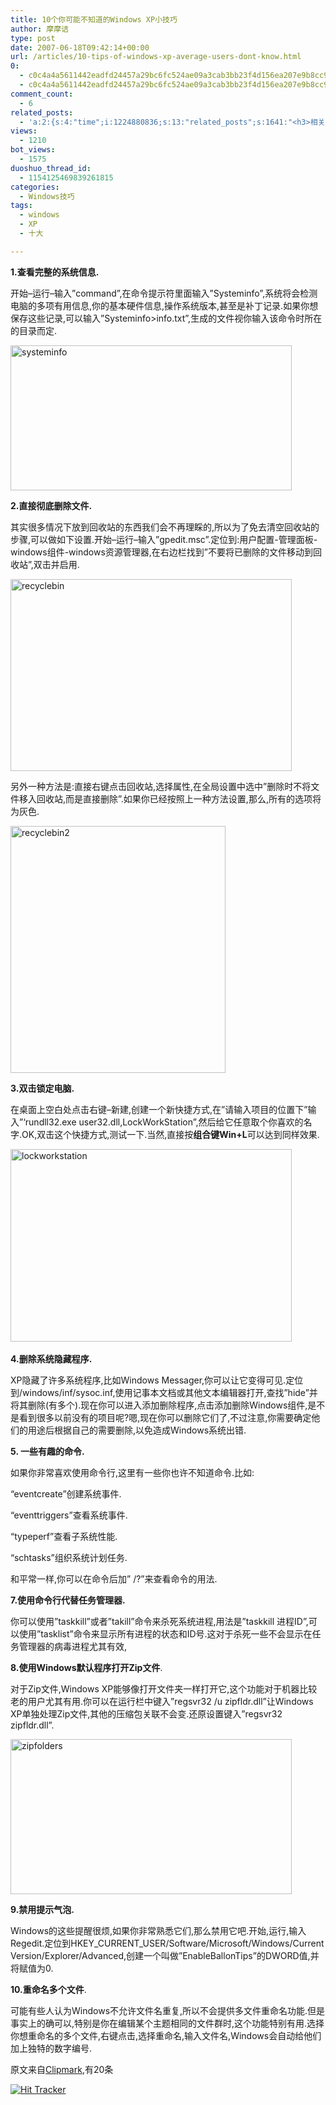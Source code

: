 ```yaml
---
title: 10个你可能不知道的Windows XP小技巧
author: 摩摩诘
type: post
date: 2007-06-18T09:42:14+00:00
url: /articles/10-tips-of-windows-xp-average-users-dont-know.html
0:
  - c0c4a4a5611442eadfd24457a29bc6fc524ae09a3cab3bb23f4d156ea207e9b8cc9624b243264c5320f8891b5549fe06
  - c0c4a4a5611442eadfd24457a29bc6fc524ae09a3cab3bb23f4d156ea207e9b8cc9624b243264c5320f8891b5549fe06
comment_count:
  - 6
related_posts:
  - 'a:2:{s:4:"time";i:1224880836;s:13:"related_posts";s:1641:"<h3>相关日志</h3><ul class="related_post"><li><a href="http://www.digglife.cn/articles/clean-up-desktop-improve-productivity-2.html" title="彻底清空桌面,让启动程序更加高效Part.2">彻底清空桌面,让启动程序更加高效Part.2</a></li><li><a href="http://www.digglife.cn/articles/clean-up-desktop-improve-productivity-1.html" title="彻底清空桌面,让启动程序更加高效Part.1">彻底清空桌面,让启动程序更加高效Part.1</a></li><li><a href="http://www.digglife.cn/articles/five-windows-explorer-tweaks.html" title="5大Windows Explorer优化技巧">5大Windows Explorer优化技巧</a></li><li><a href="http://www.digglife.cn/articles/copy-and-paste-with-middle-click.html" title="使用鼠标中键快速进行复制粘贴">使用鼠标中键快速进行复制粘贴</a></li><li><a href="http://www.digglife.cn/articles/windows%e5%b0%8f%e6%8a%80%e5%b7%a7%e5%a6%82%e4%bd%95%e6%8a%8a%e5%ae%89%e5%85%a8%e6%a8%a1%e5%bc%8f%e9%80%89%e9%a1%b9%e5%8a%a0%e5%85%a5%e5%90%af%e5%8a%a8%e8%8f%9c%e5%8d%95.html" title="Windows小技巧:如何把安全模式选项加入启动菜单">Windows小技巧:如何把安全模式选项加入启动菜单</a></li><li><a href="http://www.digglife.cn/articles/copy-error-message-box-to-clipboard.html" title="小技巧:如何复制Windows信息框文字到剪切板">小技巧:如何复制Windows信息框文字到剪切板</a></li><li><a href="http://www.digglife.cn/articles/%e9%85%b7%e8%bd%af%e6%8e%a8%e8%8d%90windows-explorer%e6%9d%80%e6%89%8bxplorer2.html" title="酷软推荐:Windows Explorer杀手,Xplorer2">酷软推荐:Windows Explorer杀手,Xplorer2</a></li></ul>";}'
views:
  - 1210
bot_views:
  - 1575
duoshuo_thread_id:
  - 1154125469839261815
categories:
  - Windows技巧
tags:
  - windows
  - XP
  - 十大

---
```

**1.查看完整的系统信息.**

开始&#8211;运行&#8211;输入&#8221;command&#8221;,在命令提示符里面输入&#8221;Systeminfo&#8221;,系统将会检测电脑的多项有用信息,你的基本硬件信息,操作系统版本,甚至是补丁记录.如果你想保存这些记录,可以输入&#8221;Systeminfo>info.txt&#8221;,生成的文件视你输入该命令时所在的目录而定.

<a atomicselection="true" href="https://www.digglife.net/wp-content/uploads/3/379/2007/06/systeminfo.png"><img width="450" src="http://digglife.qiniudn.com/wp-content/uploads/3/379/2007/06/systeminfo-thumb.png" alt="systeminfo" height="232" /></a>

<!--more-->

**2.直接彻底删除文件.**

其实很多情况下放到回收站的东西我们会不再理睬的,所以为了免去清空回收站的步骤,可以做如下设置.开始&#8211;运行&#8211;输入&#8221;gpedit.msc&#8221;.定位到:用户配置-管理面板-windows组件-windows资源管理器,在右边栏找到&#8221;不要将已删除的文件移动到回收站&#8221;,双击并启用.

<a atomicselection="true" href="https://www.digglife.net/wp-content/uploads/3/379/2007/06/recyclebin.png"><img width="450" src="http://digglife.qiniudn.com/wp-content/uploads/3/379/2007/06/recyclebin-thumb.png" alt="recyclebin" height="307" /></a>

另外一种方法是:直接右键点击回收站,选择属性,在全局设置中选中&#8221;删除时不将文件移入回收站,而是直接删除&#8221;.如果你已经按照上一种方法设置,那么,所有的选项将为灰色.

<a atomicselection="true" href="https://www.digglife.net/wp-content/uploads/3/379/2007/06/recyclebin2.png"><img width="344" src="http://digglife.qiniudn.com/wp-content/uploads/3/379/2007/06/recyclebin2-thumb.png" alt="recyclebin2" height="395" /></a>

**3.双击锁定电脑.**

在桌面上空白处点击右键&#8211;新建,创建一个新快捷方式,在&#8221;请输入项目的位置下&#8221;输入&#8221;&#8216;rundll32.exe user32.dll,LockWorkStation&#8221;,然后给它任意取个你喜欢的名字.OK,双击这个快捷方式,测试一下.当然,直接按**组合键Win+L**可以达到同样效果.

<a atomicselection="true" href="https://www.digglife.net/wp-content/uploads/3/379/2007/06/lockworkstation.png"><img width="450" src="http://digglife.qiniudn.com/wp-content/uploads/3/379/2007/06/lockworkstation-thumb.png" alt="lockworkstation" height="308" /></a> 

**4.删除系统隐藏程序.**

XP隐藏了许多系统程序,比如Windows Messager,你可以让它变得可见.定位到/windows/inf/sysoc.inf,使用记事本文档或其他文本编辑器打开,查找&#8221;hide&#8221;并将其删除(有多个).现在你可以进入添加删除程序,点击添加删除Windows组件,是不是看到很多以前没有的项目呢?嗯,现在你可以删除它们了,不过注意,你需要确定他们的用途后根据自己的需要删除,以免造成Windows系统出错.

**5. 一些有趣的命令.**

如果你非常喜欢使用命令行,这里有一些你也许不知道命令.比如:

&#8220;eventcreate&#8221;创建系统事件.

&#8220;eventtriggers&#8221;查看系统事件.

&#8220;typeperf&#8221;查看子系统性能.

&#8220;schtasks&#8221;组织系统计划任务.

和平常一样,你可以在命令后加&#8221; /?&#8221;来查看命令的用法.

**7.使用命令行代替任务管理器.**

你可以使用&#8221;taskkill&#8221;或者&#8221;takill&#8221;命令来杀死系统进程,用法是&#8221;taskkill 进程ID&#8221;,可以使用&#8221;tasklist&#8221;命令来显示所有进程的状态和ID号.这对于杀死一些不会显示在任务管理器的病毒进程尤其有效,

**8.使用Windows默认程序打开Zip文件**.

对于Zip文件,Windows XP能够像打开文件夹一样打开它,这个功能对于机器比较老的用户尤其有用.你可以在运行栏中键入&#8221;regsvr32 /u zipfldr.dll&#8221;让Windows XP单独处理Zip文件,其他的压缩包关联不会变.还原设置键入&#8221;regsvr32 zipfldr.dll&#8221;.

<a atomicselection="true" href="https://www.digglife.net/wp-content/uploads/3/379/2007/06/zipfolders.png"><img width="450" src="http://digglife.qiniudn.com/wp-content/uploads/3/379/2007/06/zipfolders-thumb.png" alt="zipfolders" height="248" /></a>

**9.禁用提示气泡.**

Windows的这些提醒很烦,如果你非常熟悉它们,那么禁用它吧.开始,运行,输入Regedit.定位到HKEY\_CURRENT\_USER/Software/Microsoft/Windows/Current Version/Explorer/Advanced,创建一个叫做&#8221;EnableBallonTips&#8221;的DWORD值,并将赋值为0.

**10.重命名多个文件**.

可能有些人认为Windows不允许文件名重复,所以不会提供多文件重命名功能.但是事实上的确可以,特别是你在编辑某个主题相同的文件群时,这个功能特别有用.选择你想重命名的多个文件,右键点击,选择重命名,输入文件名,Windows会自动给他们加上独特的数字编号.

原文来自<a target="_blank" href="http://www.clipmarks.com/view_clip.aspx?guid=A257968B-1247-46B8-8EAE-DF41C02E9D90">Clipmark</a>,有20条

[<img border="0" src="http://digglife.qiniudn.com/qiniu/1066/image/90e0e97427652cf8dd6388aaabac91cb.jpg" alt="Hit Tracker" />][1]

 [1]: http://www.ritecounter.com
